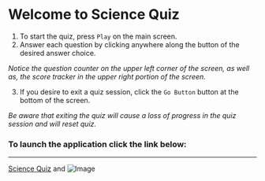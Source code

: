 # Welcome to Science Quiz

1. To start the quiz, press `Play` on the main screen.
2. Answer each question by clicking anywhere along the button of the desired answer choice.

*Notice the question counter on the upper left corner of the screen, as well as, the score tracker in the upper right portion of the screen.*

3. If you desire to exit a quiz session, click the `Go Button` button at the bottom of the screen.

*Be aware that exiting the quiz will cause a loss of progress in the quiz session and will reset quiz.*




### To launch the application click the link below:
---

[Science Quiz](https://tacarter3.github.io/JS-Science-Quiz/) and ![Image](src) 
```

